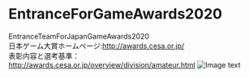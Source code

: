 # EntranceForGameAwards2020
EntranceTeamForJapanGameAwards2020
<br> 日本ゲーム大賞ホームページ:http://awards.cesa.or.jp/
<br> 表彰内容と選考基準：http://awards.cesa.or.jp/overview/division/amateur.html
![Image text](https://raw.githubusercontent.com/rapidsotaku/EntranceForGameAward2020/8de0d51a600ea4a62b062ce848c5ec01eb55a6f5/EntranceLogo.jpg)
